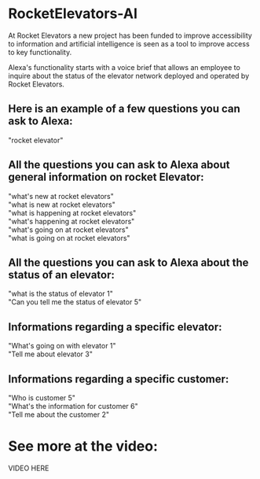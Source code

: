 # RocketElevators-AI


At Rocket Elevators a new project has been funded to improve accessibility to information and artificial intelligence is seen as a tool to improve access to key functionality.

Alexa's functionality starts with a voice brief that allows an employee to inquire about the status of the elevator network deployed and operated by Rocket Elevators.

## Here is an example of a few questions you can ask to Alexa:
"rocket elevator"

## All the questions you can ask to Alexa about general information on rocket Elevator:
"what's new at rocket elevators"\
"what is new at rocket elevators"\
"what is happening at rocket elevators"\
"what's happening at rocket elevators"\
"what's going on at rocket elevators"\
"what is going on at rocket elevators"


## All the questions you can ask to Alexa about the status of an elevator:
"what is the status of elevator 1"\
"Can you tell me the status of elevator 5"


## Informations regarding a specific elevator:
"What's going on with elevator 1"\
"Tell me about elevator 3"


## Informations regarding a specific customer:
"Who is customer 5"\
"What's the information for customer 6"\
"Tell me about the customer 2"


# See more at the video:

VIDEO HERE
